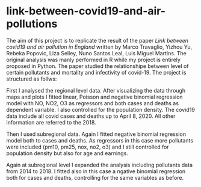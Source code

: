 # link-between-covid19-and-air-pollutions
The aim of this project is to replicate the result of the paper _Link between covid19 and air pollution in England_ written by Marco Travaglio, Yizhou Yu, Rebeka Popovic, Liza Selley, Nuno Santos Leal, Luis Miguel Martins. The original analysis was manly performed in R while my project is entirely proposed in Python. 
The paper studied the relationshipe between level of certain pollutants and mortality and infectivity of covid-19. The project is structured as follws:

First I analysed the regional level data. After visualizing the data through maps and plots I fitted linear, Poisson and negative binomial regression model with NO, NO2, O3 as regressors and both cases and deaths as dependent variable. I also controlled for the population density. The covid19 data include all covid cases and deaths up to April 8, 2020. All other information are referred to the 2018.

Then I used subregional data. Again I fitted negative binomial regression model both to cases and deaths. As regressors in this case more pollutants were included (pm10, pm25, nox, no2, o3) and I still controlled for population density but also for age and earnings.

Again at subregional level I expanded the analysis including pollutants data from 2014 to 2018. I fitted also in this case a ngative binomial regression both for cases and deaths, controlling for the same variables as before.
